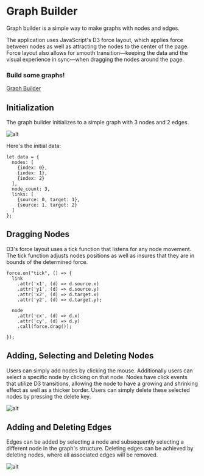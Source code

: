# Graph Builder

Graph builder is a simple way to make graphs with nodes and edges.

The application uses JavaScript's D3 force layout, which applies force between nodes as well as attracting the nodes to the center of the page. Force layout also allows for smooth transition—keeping the data and the visual experience in sync—when dragging the nodes around the page.

### Build some graphs!

[Graph Builder](#)

## Initialization

The graph builder initializes to a simple graph with 3 nodes and 2 edges

![alt](https://s17.postimg.org/l83zd578f/start_screen.png)

Here's the initial data:

```
let data = {
  nodes: [
    {index: 0},
    {index: 1},
    {index: 2}
  ],
  node_count: 3,
  links: [
    {source: 0, target: 1},
    {source: 1, target: 2}
  ]
};
```

## Dragging Nodes

D3's force layout uses a tick function that listens for any node movement. The tick function adjusts nodes positions as well as insures that they are in bounds of the determined force.

```
force.on("tick", () => {
  link
    .attr('x1', (d) => d.source.x)
    .attr('y1', (d) => d.source.y)
    .attr('x2', (d) => d.target.x)
    .attr('y2', (d) => d.target.y);

  node
    .attr('cx', (d) => d.x)
    .attr('cy', (d) => d.y)
    .call(force.drag());

});
```

## Adding, Selecting and Deleting Nodes

Users can simply add nodes by clicking the mouse. Additionally users can select a specific node by clicking on that node. Nodes have click events that utilize D3 transitions, allowing the node to have a growing and shrinking effect as well as a thicker border. Users can simply delete these selected nodes by pressing the delete key.

![alt](https://s18.postimg.org/sndiu8xwp/add_select_delete.png)

## Adding and Deleting Edges

Edges can be added by selecting a node and subsequently selecting a different node in the graph's structure. Deleting edges can be achieved by deleting nodes, where all associated edges will be removed.

![alt](https://s14.postimg.org/yw819iish/add_edge.png)
